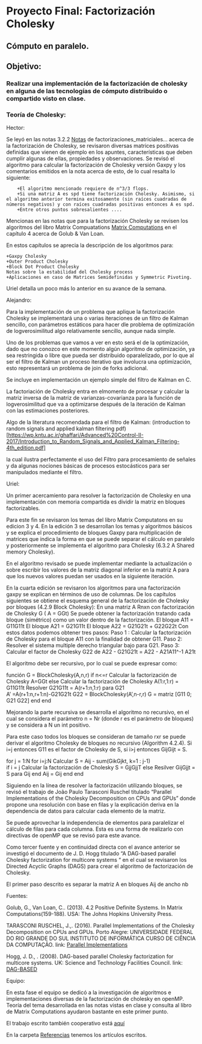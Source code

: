 # Proyecto Final: Factorización Cholesky
## Cómputo en paralelo.
## Objetivo: 
### Realizar una implementación de la factorización de cholesky en alguna de las tecnologías de cómputo distribuido o compartido visto en clase.

### Teoría de Cholesky:

Hector:

Se leyó en las notas 3.2.2 [Notas](https://www.dropbox.com/s/s4ch0ww1687pl76/3.2.2.Factorizaciones_matriciales_SVD_Cholesky_QR.pdf?dl=0) de factorizaciones_matriciales... acerca de la factorización de Cholesky, se revisaron diversas matrices positivas definidas que vienen de ejemplo en los apuntes, características que deben cumplir algunas de ellas, propiedades y observaciones. Se revisó el algoritmo para calcular la factorización de Cholesky versión Gaxpy y los comentarios emitidos en la nota acerca de esto, de lo cual resalta lo siguiente:

        +El algoritmo mencionado requiere de n^3/3 flops.
        +Si una matriz A es spd tiene factorización Cholesky. Asimismo, si el algoritmo anterior termina exitosamente (sin raíces cuadradas de números negativos) y con raíces cuadradas positivas entonces A es spd.
        +Entre otros puntos sobresalientes ....
        
Mencionas en las notas que para la factorización Cholesky se revisen los algoritmos del libro Matrix Compuatations [Matrix Computations](https://www.dropbox.com/h) en el capítulo 4 acerca de Golub & Van Loan. 

En estos capítulos se aprecia la descripción de los algoritmos para:

    +Gaxpy Cholesky
    +Outer Product Cholesky
    +Block Dot Product Cholesky
    Notas sobre la estabilidad del Cholesky process
    +Aplicaciones en caso de Matrices Semidefinidas y Symmetric Pivoting.

Uriel detalla un poco más lo anterior en su avance de la semana.



Alejandro:

Para la implementación de un problema que aplique la factorización Cholesky se implementará una o varias iteraciones de un filtro de Kalman sencillo, con parámetros estáticos para hacer dle problema de optimización de logverosimilitud algo relativamente sencillo, aunque nada simple.

Uno de los problemas que vamos a ver en esto será el de la optimización, dado que no conozco en este momento algún algoritmo de optimización, ya sea restringida o libre que pueda ser distribuido oparalelizado, por lo que al ser el filtro de Kalman un proceso iterativo que involucra una optimización, esto representará un problema de join de forks adicional.

Se incluye en implementación un ejemplo simple del filtro de Kalman en C.

La factoriación de Cholesky entra en elmomento de procesar y calcular la matriz inversa de la matriz de varianzas-covarianza para la función de logverosimilitud que va a optimizarse después de la iteración de Kalman con las estimaciones posteriores.

Algo de la literatura recomendada para el filtro de Kalman:
(introduction to random signals and applied kalman filtering pdf)[https://wp.kntu.ac.ir/ghaffari/Advanced%20Control-II-2017/Introduction_to_Random_Signals_and_Applied_Kalman_Filtering-4th_edition.pdf]

la cual ilustra perfectamente el uso del Filtro para procesamiento de señales y da algunas nociones básicas de procesos estocásticos para ser manipulados mediante el filtro.

Uriel:


Un primer acercamiento para resolver la factorización de Cholesky en una implementación con memoria compartida es dividir la matriz en bloques factorizables.

Para este fin se revisaron los temas del libro Matrix Computatons en su edicion 3 y 4. En la edición 3 se desarrollan los temas y algoritmos básicos y se explica el procedimiento de bloques Gaxpy para multiplicación de matrices que indica la forma en que se puede separar el cálculo en paralelo y posteriormente se implementa el algoritmo para Cholesky (6.3.2 A Shared memory Cholesky).

En el algoritmo revisado se puede implementar mediante la actualización o sobre escribir los valores de la matriz diagonal inferior en la matriz A para que los nuevos valores puedan ser usados en la siguiente iteración.

En la cuarta edición se revisaron los algoritmos para una factorización gaxpy se explican en términos de uso de columnas. De los capítulos siguientes se obtiene el esquema general de la factorización de Cholesky por bloques (4.2.9 Block Cholesky):
En una matriz A Rnxn con factorización de Cholesky G ( A = GGt) 
Se puede obtener la factorización tratando cada bloque (simétrico) como un valor dentro de la factorización.
El bloque A11 = G11G11t
El bloque A21 = G21G11t
El bloque A22 = G21G21t + G22G22t
Con estos datos podemos obtener tres pasos:
Paso 1 : Calcular la factorización de Cholesky para el bloque A11 con la finalidad de obtener G11.
Paso 2: Resolver el sistema multiple derecho triangular bajo para G21.
Paso 3: Calcular el factor de Cholesky G22 de A22 - G21G21t = A22 - A21A11^-1 A21t

El algoritmo debe ser recursivo, por lo cual se puede expresar como:

función G = BlockCholesky(A,n,r)
    if n<=r
        Calcular la factorización de Cholesky A=GGt
    else
        Calcular la factorización de Cholesky A(1:r,1:r) = G11G11t
        Resolver G21G11t = A(r+1:n,1:r) para G21    
A’ =A(r+1:n,r+1:n)-G21G21t
G22 = BlockCholesky(A’,n-r,r)
G = matriz [G11 0; G21 G22]
end
end


Mejorando la parte recursiva se desarrolla el algoritmo no recursivo, en el cual se considera el parámetro n = Nr (donde r es el parámetro de bloques) y se considera a N un int positivo.

Para este caso todos los bloques se consideran de tamaño rxr se puede derivar el algoritmo Cholesky de bloques no recursivo (Algorithm 4.2.4). Si i=j entonces G11 es el factor de Cholesky de S, si i>j entonces GijGijt = S.

for j = 1:N
for i=j:N
Calcular S = Aij - sum(GikGjkt, k=1 : j-1)    
if i = j
    Calcular la factorización de Cholesky S = GjjGjjT
else
    Resilver GijGjjt = S para Gij
    end
    Aij = Gij
end
end

Siguiendo en la línea de resolver la factorización utilizando bloques, se revisó el trabajo de João Paulo Tarasconi Ruschel titulado “Parallel Implementations of the Cholesky Decomposition on CPUs and GPUs” donde propone una resolución con base en filas y la explicación deriva en la dependencia de datos para calcular cada elemento de la matriz. 

Se puede aprovechar la independencia de elementos para paralelizar el cálculo de filas para cada columna. Esta es una forma de realizarlo con directivas de openMP que se revisó para este avance.

Como tercer fuente y en continuidad directa con el avance anterior se investigó el documento de J. D. Hogg titulado “A DAG-based parallel Cholesky factorization for multicore systems “ en el cual se revisaron los Directed Acyclic Graphs (DAGS) para crear el algoritmo de factorización de Cholesky.

El primer paso descrito es separar la matriz A en bloques Aij de ancho nb 



Fuentes:

Golub, G., Van Loan, C.. (2013). 4.2 Positive Definite Systems. In Matrix Computations(159-188). USA: The Johns Hopkins University Press.

TARASCONI RUSCHEL, J.,. (2016). Parallel Implementations of the Cholesky Decomposition on CPUs and GPUs. Porto Alegre: UNIVERSIDADE FEDERAL DO RIO GRANDE DO SUL INSTITUTO DE INFORMÁTICA CURSO DE CIÊNCIA DA COMPUTAÇÃO.
link: [Parallel Implementations](http://www.lume.ufrgs.br/bitstream/handle/10183/151001/001009773.pdf) 

Hogg, J. D., . (2008). DAG-based parallel Cholesky factorization for multicore systems. UK: Science and Technology Facilities Council.
link: [DAG-BASED](https://www.researchgate.net/publication/30420599_A_DAG-based_parallel_Cholesky_factorization_for_multicore_systems) 




Equipo:

En esta fase el equipo se dedicó a la investigación de algoritmos e implementaciones diversas de la factorización de cholesky en openMP. Teoría del tema desarrollada en las notas vistas en clase y consulta al libro de Matrix Computations ayudaron bastante en este primer punto. 



El trabajo escrito también cooperativo está [aquí](https://docs.google.com/document/d/1_VOtnyJGHTWvyHCHC9L-mSRSNSslY22qrSikXzquL2g/edit?ts=5ad56af8)

En la carpeta [Referencias](https://www.dropbox.com/home/Cholesky-Theory) tenemos los artículos escritos.
